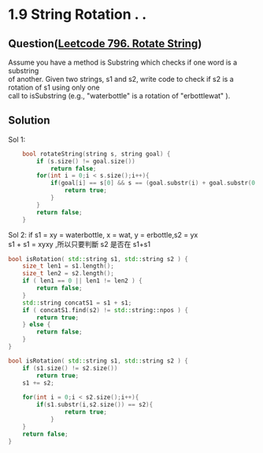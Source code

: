 # 1.9 String Rotation . .

## Question(<a href= "https://leetcode.com/problems/rotate-string/">Leetcode 796. Rotate String</a>)
Assume you have a method is Substring which checks if one word is a substring </br>
of another. Given two strings, s1 and s2, write code to check if s2 is a rotation of s1 using only one </br>
call to isSubstring (e.g., "waterbottle" is a rotation of "erbottlewat" ).</br>
## Solution





Sol 1:

``` c++
    bool rotateString(string s, string goal) {
        if (s.size() != goal.size())
            return false;
        for(int i = 0;i < s.size();i++){        
            if(goal[i] == s[0] && s == (goal.substr(i) + goal.substr(0,i))){
                return true;           
            }
        }
        return false; 
    }
```




Sol 2:  if s1 = xy = waterbottle, x = wat, y = erbottle,s2 = yx </br>
        s1 + s1 = xyxy ,所以只要判斷 s2 是否在 s1+s1 </br>
 


``` c++ 
bool isRotation( std::string s1, std::string s2 ) {
	size_t len1 = s1.length();
	size_t len2 = s2.length();
	if ( len1 == 0 || len1 != len2 ) {
		return false;
	}
	std::string concatS1 = s1 + s1;
	if ( concatS1.find(s2) != std::string::npos ) {
		return true;
	} else {
		return false;
	}
}
```

``` c++ 
bool isRotation( std::string s1, std::string s2 ) {
    if (s1.size() != s2.size())
        return true;
    s1 += s2;    
    
    for(int i = 0;i < s2.size();i++){
        if(s1.substr(i,s2.size()) == s2){
                return true;           
            }
    }
    return false;
}
```


